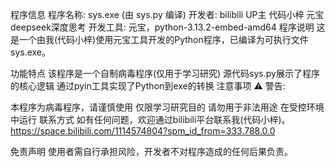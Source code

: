 程序信息
程序名称: sys.exe (由 sys.py 编译)
开发者: bilibili UP主 代码小梓   元宝deepseek深度思考
开发工具: 元宝，python-3.13.2-embed-amd64
程序说明
这是一个由我(代码小梓)使用元宝工具开发的Python程序，已编译为可执行文件sys.exe。

功能特点
该程序是一个自制病毒程序(仅用于学习研究)
源代码sys.py展示了程序的核心逻辑
通过pyin工具实现了Python到exe的转换
注意事项
⚠️ 警告:

本程序为病毒程序，请谨慎使用
仅限学习研究目的
请勿用于非法用途
在受控环境中运行
联系方式
如有任何问题，欢迎通过bilibili平台联系我(代码小梓)。https://space.bilibili.com/1114574804?spm_id_from=333.788.0.0

免责声明
使用者需自行承担风险，开发者不对程序造成的任何后果负责。
